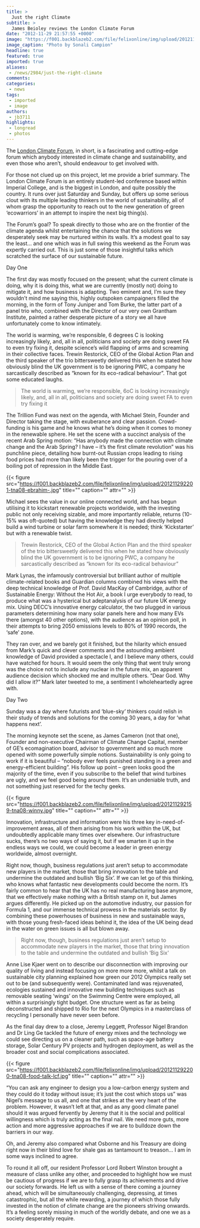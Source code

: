 ```yaml
---
title: >
  Just the right Climate
subtitle: >
  James Beioley reviews the London Climate Forum
date: "2012-11-29 21:57:55 +0000"
image: "https://f001.backblazeb2.com/file/felixonline/img/upload/201211292157-tna08-255103_307100902729978_431362906_n.jpg"
image_caption: "Photo by Sonali Campion"
headline: true
featured: true
imported: true
aliases:
 - /news/2984/just-the-right-climate
comments:
categories:
 - news
tags:
 - imported
 - image
authors:
 - jb3711
highlights:
 - longread
 - photos
---
```


The [London Climate Forum](http://www.londonclimateforum.org/), in short, is a fascinating and cutting-edge forum which anybody interested in climate change and sustainability, and even those who aren’t, should endeavour to get involved with.

For those not clued up on this project, let me provide a brief summary. The London Climate Forum is an entirely student-led conference based within Imperial College, and is the biggest in London, and quite possibly the country. It runs over just Saturday and Sunday, but offers up some serious clout with its multiple leading thinkers in the world of sustainability, all of whom grasp the opportunity to reach out to the new generation of green ‘ecowarriors’ in an attempt to inspire the next big thing(s).

The Forum’s goal? To speak directly to those who are on the frontier of the climate agenda whilst entertaining the chance that the solutions we desperately seek may be nurtured within its walls. It’s a modest goal to say the least… and one which was in full swing this weekend as the Forum was expertly carried out. This is just some of those insightful talks which scratched the surface of our sustainable future.

Day One

The first day was mostly focused on the present; what the current climate is doing, why it is doing this, what we are currently (mostly not) doing to mitigate it, and how business is adapting. Two eminent and, I’m sure they wouldn’t mind me saying this, highly outspoken campaigners filled the morning, in the form of Tony Juniper and Tom Burke, the latter part of a panel trio who, combined with the Director of our very own Grantham Institute, painted a rather desperate picture of a story we all have unfortunately come to know intimately.

The world is warming, we’re responsible, 6 degrees C is looking increasingly likely, and, all in all, politicians and society are doing sweet FA to even try fixing it, despite science’s wild flapping of arms and screaming in their collective faces. Trewin Restorick, CEO of the Global Action Plan and the third speaker of the trio bittersweetly delivered this when he stated how obviously blind the UK government is to be ignoring PWC, a company he sarcastically described as “known for its eco-radical behaviour”. That got some educated laughs.

> The world is warming, we’re responsible, 6oC is looking increasingly likely, and, all in all, politicians and society are doing sweet FA to even try fixing it

The Trillion Fund was next on the agenda, with Michael Stein, Founder and Director taking the stage, with exuberance and clear passion. Crowd-funding is his game and he knows what he’s doing when it comes to money in the renewable sphere. He set the scene with a succinct analysis of the recent Arab Spring motion: “Has anybody made the connection with climate change and the Arab Spring? I have – it’s the first climate revolution” was his punchline piece, detailing how burnt-out Russian crops leading to rising food prices had more than likely been the trigger for the pouring over of a boiling pot of repression in the Middle East.

{{< figure src="https://f001.backblazeb2.com/file/felixonline/img/upload/201211292201-tna08-ebrahim-.jpg" title="" caption="" attr="" >}}

Michael sees the value in our online connected world, and has begun utilising it to kickstart renewable projects worldwide, with the investing public not only receiving sizable, and more importantly reliable, returns (10-15% was oft-quoted) but having the knowledge they had directly helped build a wind turbine or solar farm somewhere it is needed; think ‘Kickstarter’ but with a renewable twist.

> Trewin Restorick, CEO of the Global Action Plan and the third speaker of the trio bittersweetly delivered this when he stated how obviously blind the UK government is to be ignoring PWC, a company he sarcastically described as “known for its eco-radical behaviour”

Mark Lynas, the infamously controversial but brilliant author of multiple climate-related books and Guardian columns combined his views with the deep technical knowledge of Prof. David MacKay of Cambridge, author of Sustainable Energy: Without the Hot Air, a book I urge everybody to read, to produce what was a hysterical but adeptanalysis of our future UK energy mix. Using DECC’s innovative energy calculator, the two plugged in various parameters determining how many solar panels here and how many EVs there (amongst 40 other options), with the audience as an opinion poll, in their attempts to bring 2050 emissions levels to 80% of 1990 records, the ‘safe’ zone.

They ran over, and we barely got it finished, but the hilarity which ensued from Mark’s quick and clever comments and the astounding ambient knowledge of David provided a spectacle I, and I believe many others, could have watched for hours. It would seem the only thing that went truly wrong was the choice not to include any nuclear in the future mix, an apparent audience decision which shocked me and multiple others. “Dear God. Why did I allow it?” Mark later tweeted to me, a sentiment I wholeheartedly agree with.

Day Two

Sunday was a day where futurists and ‘blue-sky’ thinkers could relish in their study of trends and solutions for the coming 30 years, a day for ‘what happens next’.

The morning keynote set the scene, as James Cameron (not that one), Founder and non-executive Chairman of Climate Change Capital, member of GE’s ecomagination board, advisor to government and so much more opened with some powerfully simple notions. Sustainability is only going to work if it is beautiful – “nobody ever feels punished standing in a green and energy-efficient building”. His follow up point – green looks good the majority of the time, even if you subscribe to the belief that wind turbines are ugly, and we feel good being around them. It’s an undeniable truth, and not something just reserved for the techy geeks.

{{< figure src="https://f001.backblazeb2.com/file/felixonline/img/upload/201211292159-tna08-winny.jpg" title="" caption="" attr="" >}}

Innovation, infrastructure and information were his three key in-need-of-improvement areas, all of them arising from his work within the UK, but undoubtedly applicable many times over elsewhere. Our infrastructure sucks, there’s no two ways of saying it, but if we smarten it up in the endless ways we could, we could become a leader in green energy worldwide, almost overnight.

Right now, though, business regulations just aren’t setup to accommodate new players in the market, those that bring innovation to the table and undermine the outdated and bullish ‘Big Six’. If we can let go of this thinking, who knows what fantastic new developments could become the norm. It’s fairly common to hear that the UK has no real manufacturing base anymore, that we effectively make nothing with a British stamp on it, but James argues differently. He picked up on the automotive industry, our passion for Formula 1, and our immense technical prowess in the materials sector. By combining these powerhouses of business in new and sustainable ways, with those young fresh-faced ideas behind it, the idea of the UK being dead in the water on green issues is all but blown away.

> Right now, though, business regulations just aren’t setup to accommodate new players in the market, those that bring innovation to the table and undermine the outdated and bullish ‘Big Six'

Anne Lise Kjaer went on to describe our disconnection with improving our quality of living and instead focusing on more more more, whilst a talk on sustainable city planning explained how green our 2012 Olympics really set out to be (and subsequently were). Contaminated land was rejuvenated, ecologies sustained and innovative new building techniques such as removable seating ‘wings’ on the Swimming Centre were employed, all within a surprisingly tight budget. One structure went as far as being deconstructed and shipped to Rio for the next Olympics in a masterclass of recycling I personally have never seen before.

As the final day drew to a close, Jeremy Leggett, Professor Nigel Brandon and Dr Ling Ge tackled the future of energy mixes and the technology we could see directing us on a cleaner path, such as space-age battery storage, Solar Century PV projects and hydrogen deployment, as well as the broader cost and social complications associated.

{{< figure src="https://f001.backblazeb2.com/file/felixonline/img/upload/201211292200-tna08-food-talk-lcf.jpg" title="" caption="" attr="" >}}

“You can ask any engineer to design you a low-carbon energy system and they could do it today without issue; it’s just the cost which stops us” was Nigel’s message to us all, and one that strikes at the very heart of the problem. However, it wasn’t left at that, and as any good climate panel should it was argued fervently by Jeremy that it is the social and political willingness which is truly acting as the final nail. We need more guts, more action and more aggressive approaches if we are to bulldoze down the barriers in our way.

Oh, and Jeremy also compared what Osborne and his Treasury are doing right now in their blind love for shale gas as tantamount to treason... I am in some ways inclined to agree.

To round it all off, our resident Professor Lord Robert Winston brought a measure of class unlike any other, and proceeded to highlight how we must be cautious of progress if we are to fully grasp its achievements and drive our society forwards. He left us with a sense of there coming a journey ahead, which will be simultaneously challenging, depressing, at times catastrophic, but all the while rewarding, a journey of which those fully invested in the notion of climate change are the pioneers striving onwards. It’s a feeling sorely missing in much of the worldly debate, and one we as a society desperately require.
